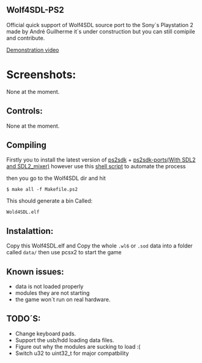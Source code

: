 ## Wolf4SDL-PS2

Official quick support of Wolf4SDL source port to the Sony´s Playstation 2 made by André Guilherme
it´s under construction but you can still comipile and contribute.

[Demonstration video](https://www.youtube.com/watch?v=1RJOi6xVe3o])

# Screenshots:

None at the moment.

## Controls:

None at the moment.

## Compiling

Firstly you to install the latest version of [ps2sdk](https://github.com/ps2dev/ps2sdk) + [ps2sdk-ports(With SDL2 and SDL2_mixer)](https://github.com/ps2dev/ps2dev) however use this [shell script](https://github.com/ps2dev/ps2dev.git) to automate the process

then you go to the Wolf4SDL dir and hit

```
$ make all -f Makefile.ps2 
```

This should generate a bin Called:

```
Wold4SDL.elf
```

## Instalattion:

Copy this Wolf4SDL.elf and Copy the whole ``.wl6`` or ``.sod`` data into a folder called ``data/``
then use pcsx2 to start the game

## Known issues:

- data is not loaded properly
- modules they are not starting
- the game won´t run on real hardware.

## TODO´S:

- Change keyboard pads.
- Support the usb/hdd loading data files.
- Figure out why the modules are sucking to load :(
- Switch u32 to uint32_t for major compatbility
